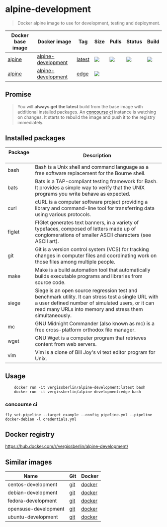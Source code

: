 # alpine-development

> Docker alpine image to use for development, testing and deployment.


| Docker base image | Docker image            | Tag            | Size   | Pulls  | Status | Build  |
| ----------------- | ----------------------- | -------------- | ------ | ------ | ------ | ------ |
| [alpine][1]       | [alpine-development][2] | [latest][3]    | ![][4] | ![][6] | ![][7] | ![][8] |
| [alpine][1]       | [alpine-development][2] | [edge][3]      | ![][5] |        |        |        |

[1]: https://hub.docker.com/_/alpine/
[2]: https://hub.docker.com/r/vergissberlin/alpine-development/
[3]: https://hub.docker.com/r/vergissberlin/alpine-development/tags/
[4]: https://images.microbadger.com/badges/image/vergissberlin/alpine-development.svg
[5]: https://images.microbadger.com/badges/image/vergissberlin/alpine-development:edge.svg
[6]: https://img.shields.io/docker/pulls/vergissberlin/alpine-development.svg?style=flat-square
[7]: https://img.shields.io/docker/build/vergissberlin/alpine-development.svg?style=flat-square
[8]: https://img.shields.io/docker/automated/vergissberlin/alpine-development.svg?style=flat-square

## Promise

> You will **always get the latest** build from the base image with additional installed packages. 
> An [concourse ci](http://concourse.ci) instance is watching on changes. It starts to rebuild the image and push it to the registry immediately.
  

## Installed packages

| Package       | Description                                                                                                |
| ------------- | ---------------------------------------------------------------------------------------------------------- | 
| bash          | Bash is a Unix shell and command language as a free software replacement for the Bourne shell.             |
| bats          | Bats is a TAP-compliant testing framework for Bash. It provides a simple way to verify that the UNIX programs you write behave as expected. |
| curl          | cURL is a computer software project providing a library and command-line tool for transferring data using various protocols. |
| figlet        | FIGlet generates text banners, in a variety of typefaces, composed of letters made up of conglomerations of smaller ASCII characters (see ASCII art). |
| git           | Git is a version control system (VCS) for tracking changes in computer files and coordinating work on those files among multiple people. |
| make          | Make is a build automation tool that automatically builds executable programs and libraries from source code. |
| siege         | Siege is an open source regression test and benchmark utility. It can stress test a single URL with a user defined number of simulated users, or it can read many URLs into memory and stress them simultaneously. |
| mc            | GNU Midnight Commander (also known as mc) is a free cross-platform orthodox file manager.                  |
| wget          | GNU Wget is a computer program that retrieves content from web servers.                                    |
| vim           | Vim is a clone of Bill Joy's vi text editor program for Unix.                                              |


## Usage

        docker run -it vergissberlin/alpine-development:latest bash
        docker run -it vergissberlin/alpine-development:edge bash

### concourse ci

```
fly set-pipeline --target example --config pipeline.yml --pipeline docker-debian -l credentials.yml
```

## Docker registry

https://hub.docker.com/r/vergissberlin/alpine-development/


## Similar images

| Name                  | Git       | Docker       |
| --------------------- | --------- | ------------ |
| centos-development    | [git][20] | [docker][25] |
| debian-development    | [git][30] | [docker][35] |
| fedora-development    | [git][40] | [docker][45] |
| opensuse-development  | [git][50] | [docker][55] |
| ubuntu-development    | [git][60] | [docker][65] |

[20]: https://github.com/vergissberlin/centos-development
[25]: https://hub.docker.com/r/vergissberlin/centos-development/
[30]: https://github.com/vergissberlin/debian-development
[35]: https://hub.docker.com/r/vergissberlin/debian-development/
[40]: https://github.com/vergissberlin/fedora-development
[45]: https://hub.docker.com/r/vergissberlin/fedora-development/
[50]: https://github.com/vergissberlin/opensuse-development
[55]: https://hub.docker.com/r/vergissberlin/opensuse-development/
[60]: https://github.com/vergissberlin/ubuntu-development
[65]: https://hub.docker.com/r/vergissberlin/ubuntu-development/
